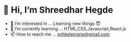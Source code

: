  # 👋 Hi, I’m Shreedhar Hegde
- 👀 I’m interested in ... Learning new things :innocent:
- 🌱 I’m currently learning ... HTML,CSS,Javascript,React.js
- 📫 How to reach me ...  snhkelemane@gmail.com




<!---
shreedharhegde99/shreedharhegde99 is a ✨ special ✨ repository because its `README.md` (this file) appears on your GitHub profile.
You can click the Preview link to take a look at your changes.
--->
